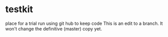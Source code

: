 # testkit
place for a trial run using git hub to keep code
This is an edit to a branch. It won't change the definitive (master) copy yet.
